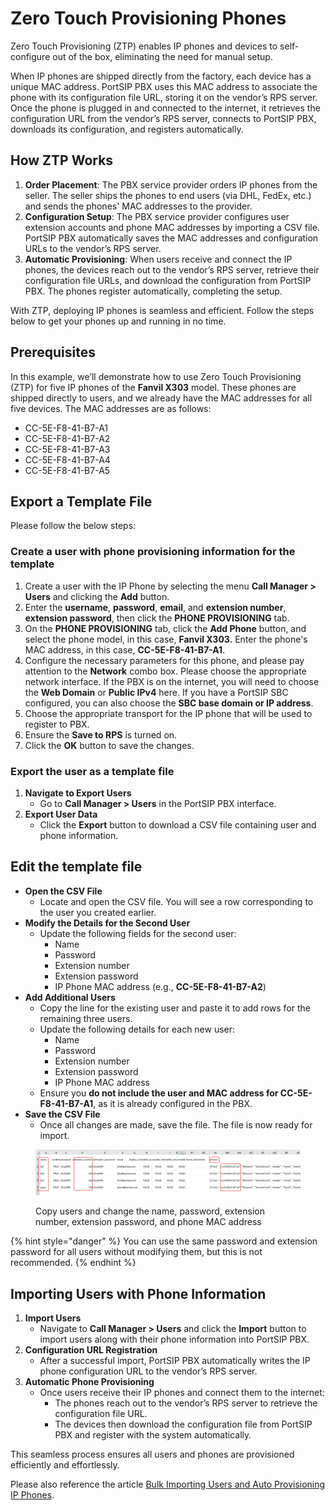 # Zero Touch Provisioning Phones

Zero Touch Provisioning (ZTP) enables IP phones and devices to self-configure out of the box, eliminating the need for manual setup.

When IP phones are shipped directly from the factory, each device has a unique MAC address. PortSIP PBX uses this MAC address to associate the phone with its configuration file URL, storing it on the vendor’s RPS server. Once the phone is plugged in and connected to the internet, it retrieves the configuration URL from the vendor’s RPS server, connects to PortSIP PBX, downloads its configuration, and registers automatically.

## **How ZTP Works**

1. **Order Placement**: The PBX service provider orders IP phones from the seller. The seller ships the phones to end users (via DHL, FedEx, etc.) and sends the phones' MAC addresses to the provider.
2. **Configuration Setup**: The PBX service provider configures user extension accounts and phone MAC addresses by importing a CSV file. PortSIP PBX automatically saves the MAC addresses and configuration URLs to the vendor’s RPS server.
3. **Automatic Provisioning**: When users receive and connect the IP phones, the devices reach out to the vendor’s RPS server, retrieve their configuration file URLs, and download the configuration from PortSIP PBX. The phones register automatically, completing the setup.

With ZTP, deploying IP phones is seamless and efficient. Follow the steps below to get your phones up and running in no time.

## Prerequisites

In this example, we’ll demonstrate how to use Zero Touch Provisioning (ZTP) for five IP phones of the **Fanvil X303** model. These phones are shipped directly to users, and we already have the MAC addresses for all five devices. The MAC addresses are as follows:

* CC-5E-F8-41-B7-A1
* CC-5E-F8-41-B7-A2
* CC-5E-F8-41-B7-A3
* CC-5E-F8-41-B7-A4
* CC-5E-F8-41-B7-A5

## Export a Template File

Please follow the below steps:

### Create a user with phone provisioning information for the template

1. Create a user with the IP Phone by selecting the menu **Call Manager > Users** and clicking the **Add** button.&#x20;
2. Enter the **username**, **password**, **email**, and **extension number**, **extension password**, then click the **PHONE PROVISIONING** tab.
3. On the **PHONE PROVISIONING** tab, click the **Add Phone** button, and select the phone model, in this case, **Fanvil X303.** Enter the phone's MAC address, in this case, **CC-5E-F8-41-B7-A1**.
4. Configure the necessary parameters for this phone, and please pay attention to the **Network** combo box. Please choose the appropriate network interface. If the PBX is on the internet, you will need to choose the **Web Domain** or **Public IPv4** here. If you have a PortSIP SBC configured, you can also choose the **SBC base domain or IP address**.
5. Choose the appropriate transport for the IP phone that will be used to register to PBX.
6. Ensure the **Save to RPS** is turned on.
7. Click the **OK** button to save the changes.

### Export the user as a template file

1. **Navigate to Export Users**
   * Go to **Call Manager > Users** in the PortSIP PBX interface.
2. **Export User Data**
   * Click the **Export** button to download a CSV file containing user and phone information.

## Edit the template file

* **Open the CSV File**
  * Locate and open the CSV file. You will see a row corresponding to the user you created earlier.
* **Modify the Details for the Second User**
  * Update the following fields for the second user:
    * Name
    * Password
    * Extension number
    * Extension password
    * IP Phone MAC address (e.g., **CC-5E-F8-41-B7-A2**)
* **Add Additional Users**
  * Copy the line for the existing user and paste it to add rows for the remaining three users.
  * Update the following details for each new user:
    * Name
    * Password
    * Extension number
    * Extension password
    * IP Phone MAC address
  * Ensure you **do not include the user and MAC address for CC-5E-F8-41-B7-A1**, as it is already configured in the PBX.
* **Save the CSV File**
  * Once all changes are made, save the file. The file is now ready for import.

<figure><img src="../../../.gitbook/assets/zoro-touch-user.png" alt=""><figcaption><p>Copy users and change the name, password, extension number, extension password, and phone MAC address</p></figcaption></figure>

{% hint style="danger" %}
You can use the same password and extension password for all users without modifying them, but this is not recommended.
{% endhint %}

## **Importing Users with Phone Information**

1. **Import Users**
   * Navigate to **Call Manager > Users** and click the **Import** button to import users along with their phone information into PortSIP PBX.
2. **Configuration URL Registration**
   * After a successful import, PortSIP PBX automatically writes the IP phone configuration URL to the vendor’s RPS server.
3. **Automatic Phone Provisioning**
   * Once users receive their IP phones and connect them to the internet:
     * The phones reach out to the vendor’s RPS server to retrieve the configuration file URL.
     * The devices then download the configuration file from PortSIP PBX and register with the system automatically.

This seamless process ensures all users and phones are provisioned efficiently and effortlessly.

Please also reference the article [Bulk Importing Users and Auto Provisioning IP Phones](bulk-importing-users-and-auto-provisioning-ip-phones.md).

